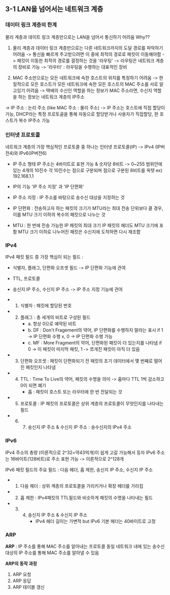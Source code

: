## 3-1 LAN을 넘어서는 네트워크 계층

### 데이터 링크 계층의 한계
물리 계층과 데이트 링크 계층만으로는 LAN을 넘어서 통신하기 어려움
Why??
1. 물리 계층과 데이터 링크 계층만으로는 다른 네트워크까지의 도달 경로를 파악하기 어려움
->  통신을 빠르게 주고받으려면 이 중에 최적의 경로로 패킷이 이동해야함
-> 패킷이 이동한 최적의 경로를 결정하는 것을 '라우팅'
-> 라우팅은 네트워크 계층의 장비로 가능
-> '라우터' : 라우팅을 수행하는 대표적인 장비

2. MAC 주소만으로는 모든 네트워크에 속한 호스트의 위치를 특정하기 어려움
-> 현질적으로 모든 호스트가 모든 네트워크에 속한 모든 호스트의 MAC 주소를 서로 알고있기 어려움
-> 택배의 수신인 역할을 하는 정보가 MAC 주소라면, 수신지 역할을 하는 정보는 네트워크 계층의 IP주소

-> IP 주소 : 논리 주소 (like MAC 주소 : 물리 주소)
-> IP 주소는 호스트에 직접 할당이 가능, 
DHCP라는 특정 프로토골을 통해 자동으로 할당받거나 사용자가 직접할당, 한 호스트가 복수 IP주소 가능

### 인터넷 프로토콜
네트워크 계층의 가장 핵심적인 프로토콜 중 하나는 인터넷 프로토콜(IP)
-> IPv4 (IP버전4)와 IPv6(IP버전6)

- IP 주소 형태
IP 주소는 4바이트로 표현 가능 & 숫자당 8비트 -> 0~255 범위안에 있는 4개의 10진수
각 10진수는 점으로 구분되며 점으로 구분된 8비트를 옥텟
ex) 192.168.1.1

- IP의 기능
'IP 주소 지정' 과 'IP 단편화'

- IP 주소 지정 : IP 주소를 바탕으로 송수신 대상을 지정하는 것
- IP 단편화 : 전송하고자 하는 패킷의 크기가 MTU라는 최대 전송 단위보다 클 경우, 이를 MTU 크기 이하의 복수의 패킷으로 나누는 것

- MTU : 한 번에 전송 가능한 IP 패킷의 최대 크기
        IP 패킷의 헤더도 MTU 크기에 포함
        MTU 크기 이하로 나누어진 패킷은 수신지에 도착하면 다시 재조합

### IPv4
IPv4 패킷 필드 중 가장 핵심이 되는 필드 :
- 식별자, 플래그, 단편화 오프셋 필드 -> IP 단편화 기능에 관여
- TTL, 프로토콜
- 송신지 IP 주소, 수신지 IP 주소 -> IP 주소 지정 기능에 관여

- 1. 식별자 : 패킷에 할당된  번호
- 2. 플래그 : 총 세개의 비트로 구성된 필드 
     - a. 항상 0으로 예약된 비트
     - b. DF : Don't Fragement의 약어, IP 단편화를 수행하지 말라는 표시
          if 1 -> IP 단편화 수행 x, 0 -> IP 단편화 수행 가능
     - c. MF : More Fragment의 약어, 단편화된 패킷이 더 있는지를 나타냄
          if 0 -> 이 패킷이 마지막 패킷, 1 -> 쪼개진 패킷이 아직 더 있음
- 3. 단편화 오프셋 : 패킷이 단편화되기 전 패킷의 초기 데이터에서 몇 번째로 떨어진 패킷인지 나타냄
- 4. TTL : Time To Live의 약어, 페킷의 수명을 의미 -> 홉마다 TTL 1씩 감소하고 0이 되면 폐기
        * 홉 : 패킷이 호스트 또는 라우터에 한 번 전달되는 것
- 5. 프로토콜 : IP 패킷의 프로토콜은 상위 계층의 프로토콜이 무엇인지를 나타내는 필드
- 6. 7. 송신지 IP 주소 & 수신지 IP 주소 : 송수신지의 IPv4 주소

### IPv6
IPv4 주소의 총량 (이론적으로 2^32=약43억개)이 쉽게 고갈 가능해서 등자
IPv6 주소는 16바이트(128비트)로 주소 표현 가능 -> 이론적으로 2^128개

IPv6 패킷 필드의 주요 필드 : 다음 헤더, 홉 제한, 송신지 IP 주소, 수신지 IP 주소

- 1. 다음 헤더 : 상위 계층의 프로토콜을 가리키거나 확장 헤더를 가리킴
- 2. 홉 제한 : IPv4패킷의 TTL필드와 비슷하게 패킷의 수명을 나타내는 필드
- 3. 4. 송신지 IP 주소 & 수신지 IP 주소
        * IPv4 헤더 길이는 가변적 but IPv6 기본 헤더는 40바이트로 고정


### ARP 
**ARP** : IP 주소를 통해 MAC 주소를 알아내는 프로토콜
      동일 네트워크 내에 있는 송수신 대상의 IP 주소를 통해 MAC 주소를 알아낼 수 있음

**ARP의 동작 과정**
1. ARP 요청
2. ARP 응답
3. ARP 테이블 갱신
